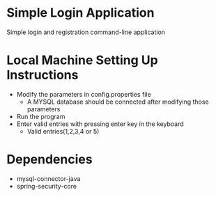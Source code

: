 # Simple Login Application
Simple login and registration command-line application

# Local Machine Setting Up Instructions
- Modify the parameters in config.properties file
  - A MYSQL database should be connected after modifying those parameters
- Run the program
- Enter valid entries with pressing enter key in the keyboard
  - Valid entries(1,2,3,4 or 5)

# Dependencies
  - mysql-connector-java
  - spring-security-core
